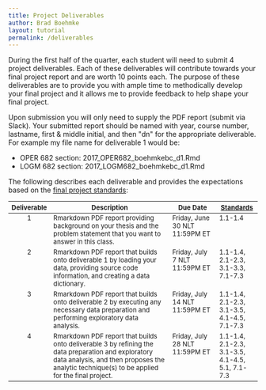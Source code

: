 ```yaml
---
title: Project Deliverables
author: Brad Boehmke
layout: tutorial
permalink: /deliverables
---
```


During the first half of the quarter, each student will need to submit 4 project deliverables.  Each of these deliverables will contribute towards your final project report and are worth 10 points each.  The purpose of these deliverables are to provide you with ample time to methodically develop your final project and it allows me to provide feedback to help shape your final project.

Upon submission you will only need to supply the PDF report (submit via Slack). Your submitted report should be named with year, course number, lastname, first & middle initial, and then "dn" for the appropriate deliverable. For example my file name for deliverable 1 would be: 

- OPER 682 section: 2017_OPER682_boehmkebc_d1.Rmd
- LOGM 682 section: 2017_LOGM682_boehmkebc_d1.Rmd

The following describes each deliverable and provides the expectations based on the [final project standards](final_project):


<div id="general-homework-rubric" class="section level1" style="width: 100%;">
<table style="font-size:13px;">
<col width="8%">
<col width="55%">
<col width="20%">
<col width="17%">
<thead>
<tr class="header">
<th align="left">Deliverable</th>
<th align="center">Description</th>
<th align="center">Due Date</th>
<th align="center"><a href="https://afit-r.github.io/final_project">Standards</a></th>
</tr>
</thead>
<tbody>
<tr class="odd">
<td align="center" valign="top">1</td>
<td align="left" valign="top">Rmarkdown PDF report providing background on your thesis and the problem statement that you want to answer in this class. </td>
<td align="left" valign="top">Friday, June 30 NLT 11:59PM ET </td>
<td align="left" valign="top"> 1.1-1.4 </td>
</tr>
<tr class="even">
<td align="center" valign="top">2</td>
<td align="left" valign="top">Rmarkdown PDF report that builds onto deliverable 1 by loading your data, providing source code information, and creating a data dictionary. </td>
<td align="left" valign="top">Friday, July 7 NLT 11:59PM ET </td>
<td align="left" valign="top">1.1-1.4, 2.1-2.3, 3.1-3.3, 7.1-7.3 </td>
</tr>
<tr class="odd">
<td align="center" valign="top">3</td>
<td align="left" valign="top">Rmarkdown PDF report that builds onto deliverable 2 by executing any necessary data preparation and performing exploratory data analysis. </td>
<td align="left" valign="top">Friday, July 14 NLT 11:59PM ET </td>
<td align="left" valign="top">1.1-1.4, 2.1-2.3, 3.1-3.5, 4.1-4.5, 7.1-7.3 </td>
</tr>
<tr class="even">
<td align="center" valign="top">4</td>
<td align="left" valign="top">Rmarkdown PDF report that builds onto deliverable 3 by refining the data preparation and exploratory data analysis, and then proposes the analytic technique(s) to be applied for the final project. </td>
<td align="left" valign="top">Friday, July 28 NLT 11:59PM ET </td>
<td align="left" valign="top">1.1-1.4, 2.1-2.3, 3.1-3.5, 4.1-4.5, 5.1, 7.1-7.3 </td>
</tr>
</tbody>
</table>
</div>
